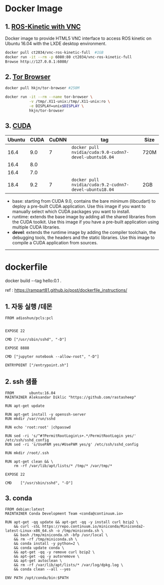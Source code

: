 # Docker Image 

## 1. [ROS-Kinetic with VNC](https://hub.docker.com/r/ct2034/vnc-ros-kinetic-full)

Docker image to provide HTML5 VNC interface to access ROS kinetic on Ubuntu 16.04 with the LXDE desktop environment.

```bash
docker pull ct2034/vnc-ros-kinetic-full  #1GB
docker run -it --rm -p 6080:80 ct2034/vnc-ros-kinetic-full
Browse http://127.0.0.1:6080/
```


## 2. [Tor Browser](https://hub.docker.com/r/hkjn/tor-browser)

```sh
docker pull hkjn/tor-browser #250M

docker run -it --rm --name tor-browser \
           -v /tmp/.X11-unix:/tmp/.X11-unix:ro \
           -e DISPLAY=unix$DISPLAY \
           hkjn/tor-browser
```


## 3. [CUDA](https://hub.docker.com/r/nvidia/cuda/tags)

|Ubuntu|CUDA|CuDNN|tag|Size|
|-|-|-|-|-|
|16.4|9.0|7|`docker pull nvidia/cuda:9.0-cudnn7-devel-ubuntu16.04 `|720M|
|16.4|8.0||||
|16.4|7.0|||||
|18.4|9.2|7|`docker pull nvidia/cuda:9.2-cudnn7-devel-ubuntu18.04` |2GB|

- base: starting from CUDA 9.0, contains the bare minimum (libcudart) to deploy a pre-built CUDA application.
Use this image if you want to manually select which CUDA packages you want to install.
- runtime: extends the base image by adding all the shared libraries from the CUDA toolkit.
Use this image if you have a pre-built application using multiple CUDA libraries.
- **devel**: extends the runtime image by adding the compiler toolchain, the debugging tools, the headers and the static libraries. Use this image to compile a CUDA application from sources.


---

# dockerfile 

docker build --tag hello:0.1 .

ref : https://rampart81.github.io/post/dockerfile_instructions/



## 1. 자동 실행 /데몬 

```
FROM adioshun/pcls:pcl


EXPOSE 22

CMD ["/usr/sbin/sshd", "-D"]

EXPOSE 8888

CMD ["jupyter notebook --allow-root", "-D"]

ENTRYPOINT ["/entrypoint.sh"]
```


## 2. ssh 샘플

```
FROM       ubuntu:16.04
MAINTAINER Aleksandar Diklic "https://github.com/rastasheep"

RUN apt-get update

RUN apt-get install -y openssh-server
RUN mkdir /var/run/sshd

RUN echo 'root:root' |chpasswd

RUN sed -ri 's/^#?PermitRootLogin\s+.*/PermitRootLogin yes/' /etc/ssh/sshd_config
RUN sed -ri 's/UsePAM yes/#UsePAM yes/g' /etc/ssh/sshd_config

RUN mkdir /root/.ssh

RUN apt-get clean && \
    rm -rf /var/lib/apt/lists/* /tmp/* /var/tmp/*

EXPOSE 22

CMD    ["/usr/sbin/sshd", "-D"]

```




## 3. conda 

```
FROM debian:latest
MAINTAINER Conda Development Team <conda@continuum.io>

RUN apt-get -qq update && apt-get -qq -y install curl bzip2 \
    && curl -sSL https://repo.continuum.io/miniconda/Miniconda2-latest-Linux-x86_64.sh -o /tmp/miniconda.sh \
    && bash /tmp/miniconda.sh -bfp /usr/local \
    && rm -rf /tmp/miniconda.sh \
    && conda install -y python=2 \
    && conda update conda \
    && apt-get -qq -y remove curl bzip2 \
    && apt-get -qq -y autoremove \
    && apt-get autoclean \
    && rm -rf /var/lib/apt/lists/* /var/log/dpkg.log \
    && conda clean --all --yes

ENV PATH /opt/conda/bin:$PATH




```
